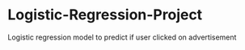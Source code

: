 # Logistic-Regression-Project
Logistic regression model to predict if user clicked on advertisement

